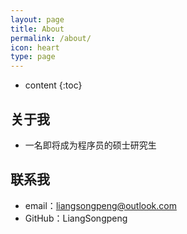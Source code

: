 ```yaml
---
layout: page
title: About
permalink: /about/
icon: heart
type: page
---
```


* content
{:toc}

## 关于我

* 一名即将成为程序员的硕士研究生

## 联系我

* email：liangsongpeng@outlook.com
* GitHub：LiangSongpeng
